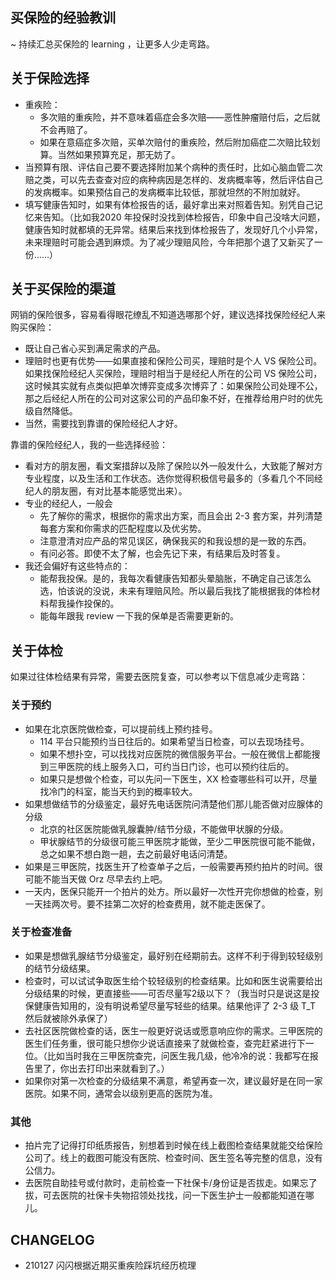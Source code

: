 ## 买保险的经验教训

~ 持续汇总买保险的 learning ，让更多人少走弯路。

## 关于保险选择

* 重疾险：
    * 多次赔的重疾险，并不意味着癌症会多次赔——恶性肿瘤赔付后，之后就不会再赔了。
    * 如果在意癌症多次赔，买单次赔付的重疾险，然后附加癌症二次赔比较划算。当然如果预算充足，那无妨了。
* 当预算有限、评估自己要不要选择附加某个病种的责任时，比如心脑血管二次赔之类，可以先去查查对应的病种病因是怎样的、发病概率等，然后评估自己的发病概率。如果预估自己的发病概率比较低，那就坦然的不附加就好。
* 填写健康告知时，如果有体检报告的话，最好拿出来对照着告知。别凭自己记忆来告知。（比如我2020 年投保时没找到体检报告，印象中自己没啥大问题，健康告知时就都填的无异常。结果后来找到体检报告了，发现好几个小异常，未来理赔时可能会遇到麻烦。为了减少理赔风险，今年把那个退了又新买了一份……）

## 关于买保险的渠道

网销的保险很多，容易看得眼花缭乱不知道选哪那个好，建议选择找保险经纪人来购买保险：

* 既让自己省心买到满足需求的产品。
* 理赔时也更有优势——如果直接和保险公司买，理赔时是个人 VS 保险公司。如果找保险经纪人买保险，理赔时相当于是经纪人所在的公司 VS 保险公司，这时候其实就有点类似把单次博弈变成多次博弈了：如果保险公司处理不公，那之后经纪人所在的公司对这家公司的产品印象不好，在推荐给用户时的优先级自然降低。
* 当然，需要找到靠谱的保险经纪人才好。

靠谱的保险经纪人，我的一些选择经验：
* 看对方的朋友圈，看文案措辞以及除了保险以外一般发什么，大致能了解对方专业程度，以及生活和工作状态。选你觉得积极信号最多的（多看几个不同经纪人的朋友圈，有对比基本能感觉出来）。
* 专业的经纪人，一般会
    * 先了解你的需求，根据你的需求出方案，而且会出 2-3 套方案，并列清楚每套方案和你需求的匹配程度以及优劣势。
    * 注意澄清对应产品的常见误区，确保我买的和我设想的是一致的东西。
    * 有问必答。即使不太了解，也会先记下来，有结果后及时答复。
* 我还会偏好有这些特点的：
    * 能帮我投保。是的，我每次看健康告知都头晕脑胀，不确定自己该怎么选，怕该说的没说，未来有理赔风险。所以最后我找了能根据我的体检材料帮我操作投保的。
    * 能每年跟我 review 一下我的保单是否需要更新的。

    
## 关于体检

如果过往体检结果有异常，需要去医院复查，可以参考以下信息减少走弯路：

### 关于预约

  - 如果在北京医院做检查，可以提前线上预约挂号。
    - 114 平台只能预约当日往后的。如果希望当日检查，可以去现场挂号。
    - 如果不想扑空，可以找找对应医院的微信服务平台。一般在微信上都能搜到三甲医院的线上服务入口，可约当日门诊，也可以预约往后的。
    - 如果只是想做个检查，可以先问一下医生，XX 检查哪些科可以开，尽量找冷门的科室，能当天约到的概率较大。
  - 如果想做结节的分级鉴定，最好先电话医院问清楚他们那儿能否做对应腺体的分级
    - 北京的社区医院能做乳腺囊肿/结节分级，不能做甲状腺的分级。
    - 甲状腺结节的分级很可能三甲医院才能做，至少二甲医院很可能不能做，总之如果不想白跑一趟，去之前最好电话问清楚。
  - 如果是三甲医院，找医生开了检查单子之后，一般需要再预约拍片的时间。很可能不能当天做 Orz 尽早去约上吧。
  - 一天内，医保只能开一个拍片的处方。所以最好一次性开完你想做的检查，别一天挂两次号。要不挂第二次好的检查费用，就不能走医保了。

  
### 关于检查准备

  - 如果是想做乳腺结节分级鉴定，最好别在经期前去。这样不利于得到较轻级别的结节分级结果。
  - 检查时，可以试试争取医生给个较轻级别的检查结果。比如和医生说需要给出分级结果的时候，更直接些——可否尽量写2级以下？（我当时只是说这是投保健康告知用的，没有明说希望尽量写轻些的结果。结果他评了 2-3 级 T_T 然后就被除外承保了）
  - 去社区医院做检查的话，医生一般更好说话或愿意响应你的需求。三甲医院的医生们任务重，很可能只想你少说话直接来了就做检查，查完赶紧进行下一位。（比如当时我在三甲医院查完，问医生我几级，他冷冷的说：我都写在报告里了，你出去打印出来就看到了。）
  - 如果你对第一次检查的分级结果不满意，希望再查一次，建议最好是在同一家医院。如果不同，通常会以级别更高的医院为准。

  
### 其他

  - 拍片完了记得打印纸质报告，别想着到时候在线上截图检查结果就能交给保险公司了。线上的截图可能没有医院、检查时间、医生签名等完整的信息，没有公信力。
  - 去医院自助挂号或付款时，走前检查一下社保卡/身份证是否拔走。如果忘了拔，可去医院的社保卡失物招领处找找，问一下医生护士一般都能知道在哪儿。


## CHANGELOG 

- 210127 闪闪根据近期买重疾险踩坑经历梳理